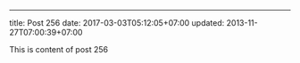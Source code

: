 ---
title: Post 256
date: 2017-03-03T05:12:05+07:00
updated: 2013-11-27T07:00:39+07:00

This is content of post 256